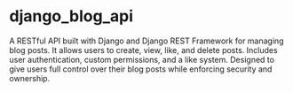 # django_blog_api
A RESTful API built with Django and Django REST Framework for managing blog posts. It allows users to create, view, like, and delete posts. Includes user authentication, custom permissions, and a like system. Designed to give users full control over their blog posts while enforcing security and ownership.
